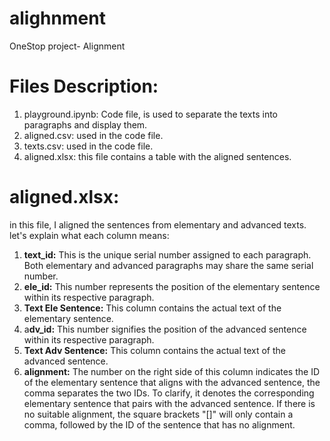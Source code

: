 # alighnment
OneStop project- Alignment
# Files Description:
1. playground.ipynb: Code file, is used to separate the texts into paragraphs and display them.
2. aligned.csv: used in the code file.
3. texts.csv: used in the code file.
4. aligned.xlsx: this file contains a table with the aligned sentences.

# aligned.xlsx:
in this file, I aligned the sentences from elementary and advanced texts.
let's explain what each column means:
1. **text_id:** This is the unique serial number assigned to each paragraph. Both elementary and advanced paragraphs may share the same serial number.
2. **ele_id:** This number represents the position of the elementary sentence within its respective paragraph.
3. **Text Ele Sentence:** This column contains the actual text of the elementary sentence.
4. a**dv_id:** This number signifies the position of the advanced sentence within its respective paragraph.
5. **Text Adv Sentence:** This column contains the actual text of the advanced sentence.
6. **alignment:** The number on the right side of this column indicates the ID of the elementary sentence that aligns with the advanced sentence, the comma separates the two IDs. To clarify, it denotes the corresponding elementary sentence that pairs with the advanced sentence. If there is no suitable alignment, the square brackets "[]" will only contain a comma, followed by the ID of the sentence that has no alignment. 
